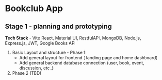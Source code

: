 # Bookclub App

## Stage 1 - planning and prototyping

**Tech Stack** - Vite React, Material UI, RestfulAPI, MongoDB, Node.js, Express.js, JWT, Google Books API

1. Basic Layout and structure - Phase 1
    * Add general layout for frontend ( landing page and home dashboard)
    * Add general backend database connection (user, book, event, discussion, etc..)
2. Phase 2 (TBD)






